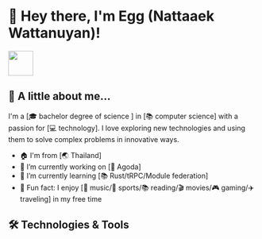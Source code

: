# 👋 Hey there, I'm Egg (Nattaaek Wattanuyan)!

<img src="https://scontent.fbkk8-2.fna.fbcdn.net/v/t39.30808-6/275363632_4514704271968808_9138765483775811087_n.jpg?_nc_cat=106&ccb=1-7&_nc_sid=09cbfe&_nc_eui2=AeE6jZr2rV5huVEUURopoLef0yQfd8hWgi_TJB93yFaCLyIa7KLO7RwB4Eaewk6qia716uOjRyAdplEYdfQQTSs7&_nc_ohc=UgbdlXqq7-EAX_DlcMd&_nc_ht=scontent.fbkk8-2.fna&oh=00_AfBlRw-aXR8qRCzMlVZLkJDbiM5EMJ_C8ceKGK2JyaXsxQ&oe=64182A86" width="50">

## 🌟 A little about me...

I'm a [🎓 bachelor degree of science ] in [📚 computer science] with a passion for [💻 technology]. I love exploring new technologies and using them to solve complex problems in innovative ways.

- 🏠 I'm from [🌏 Thailand]
- 🔭 I’m currently working on [🚀 Agoda]
- 🌱 I’m currently learning [📚 Rust/tRPC/Module federation]
- 🎨 Fun fact: I enjoy [🎵 music/🏃 sports/📚 reading/🎬 movies/🎮 gaming/✈️ traveling] in my free time

## 🛠️ Technologies & Tools

